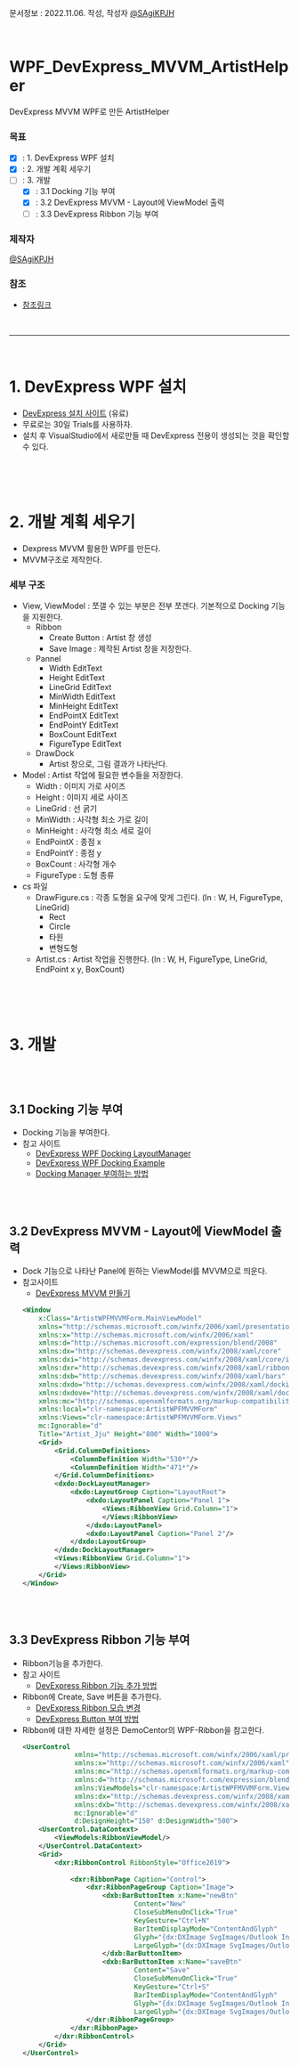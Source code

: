 문서정보 : 2022.11.06. 작성, 작성자 [@SAgiKPJH](https://github.com/SAgiKPJH)

<br>

# WPF_DevExpress_MVVM_ArtistHelper
DevExpress MVVM WPF로 만든 ArtistHelper

### 목표
- [x] : 1. DevExpress WPF 설치
- [x] : 2. 개발 계획 세우기
- [ ] : 3. 개발
  - [x] : 3.1 Docking 기능 부여 
  - [x] : 3.2 DevExpress MVVM - Layout에 ViewModel 출력
  - [ ] : 3.3 DevExpress Ribbon 기능 부여

### 제작자
[@SAgiKPJH](https://github.com/SAgiKPJH)

### 참조

- [참조링크](참조링크)

<br>

---

<br>

# 1. DevExpress WPF 설치

- [DevExpress 설치 사이트](https://www.devexpress.com/Products/Try/) (유료)
- 무료로는 30일 Trials를 사용하자.
- 설치 후 VisualStudio에서 새로만들 때 DevExpress 전용이 생성되는 것을 확인할 수 있다.

<br><br><br>

# 2. 개발 계획 세우기

- Dexpress MVVM 활용한 WPF를 만든다.
- MVVM구조로 제작한다.

### 세부 구조
- View, ViewModel : 쪼갤 수 있는 부분은 전부 쪼갠다. 기본적으로 Docking 기능을 지원한다.
  - Ribbon
    - Create Button : Artist 창 생성
    - Save Image : 제작된 Artist 창을 저장한다.
  - Pannel
    - Width EditText
    - Height EditText
    - LineGrid EditText
    - MinWidth EditText
    - MinHeight EditText
    - EndPointX EditText
    - EndPointY EditText
    - BoxCount EditText
    - FigureType EditText
  - DrawDock
    - Artist 창으로, 그림 결과가 나타난다. 
- Model : Artist 작업에 필요한 변수들을 저장한다.
  - Width : 이미지 가로 사이즈
  - Height : 이미지 세로 사이즈
  - LineGrid : 선 굵기
  - MinWidth : 사각형 최소 가로 길이
  - MinHeight : 사각형 최소 세로 길이
  - EndPointX : 종점 x
  - EndPointY : 종점 y
  - BoxCount : 사각형 개수
  - FigureType : 도형 종류
- cs 파일
  - DrawFigure.cs : 각종 도형을 요구에 맞게 그린다. (In : W, H, FigureType, LineGrid)
    - Rect
    - Circle
    - 타원
    - 변형도형
  - Artist.cs : Artist 작업을 진행한다. (In : W, H, FigureType, LineGrid, EndPoint x y, BoxCount)

<br><br><br>

# 3. 개발

<br><br>

## 3.1 Docking 기능 부여

- Docking 기능을 부여한다.
- 참고 사이트
  - [DevExpress WPF Docking LayoutManager](https://docs.devexpress.com/WPF/115547/controls-and-libraries/layout-management)
  - [DevExpress WPF Docking Example](https://docs.devexpress.com/WPF/18275/mvvm-framework/services/predefined-set/document-services/dockingdocumentuiservice?p=netframework&f=dock)
  - [Docking Manager 부여하는 방법](https://www.youtube.com/watch?v=IcFQ1WR5mFU)

<br><br>

## 3.2 DevExpress MVVM - Layout에 ViewModel 출력

- Dock 기능으로 나타난 Panel에 원하는 ViewModel를 MVVM으로 띄운다.
- 참고사이트
  - [DevExpress MVVM 만들기](https://youtu.be/-LL1UdHFkjc?t=600)
  ```xml
  <Window 
      x:Class="ArtistWPFMVVMForm.MainViewModel"
      xmlns="http://schemas.microsoft.com/winfx/2006/xaml/presentation"
      xmlns:x="http://schemas.microsoft.com/winfx/2006/xaml"
      xmlns:d="http://schemas.microsoft.com/expression/blend/2008"
      xmlns:dx="http://schemas.devexpress.com/winfx/2008/xaml/core"
      xmlns:dxi="http://schemas.devexpress.com/winfx/2008/xaml/core/internal"
      xmlns:dxr="http://schemas.devexpress.com/winfx/2008/xaml/ribbon"
      xmlns:dxb="http://schemas.devexpress.com/winfx/2008/xaml/bars"
      xmlns:dxdo="http://schemas.devexpress.com/winfx/2008/xaml/docking"
      xmlns:dxdove="http://schemas.devexpress.com/winfx/2008/xaml/docking/visualelements"
      xmlns:mc="http://schemas.openxmlformats.org/markup-compatibility/2006"
      xmlns:local="clr-namespace:ArtistWPFMVVMForm"
      xmlns:Views="clr-namespace:ArtistWPFMVVMForm.Views"
      mc:Ignorable="d"
      Title="Artist_Jju" Height="800" Width="1000">
      <Grid>
          <Grid.ColumnDefinitions>
              <ColumnDefinition Width="530*"/>
              <ColumnDefinition Width="471*"/>
          </Grid.ColumnDefinitions>
          <dxdo:DockLayoutManager>
              <dxdo:LayoutGroup Caption="LayoutRoot">
                  <dxdo:LayoutPanel Caption="Panel 1">
                      <Views:RibbonView Grid.Column="1">
                      </Views:RibbonView>
                  </dxdo:LayoutPanel>
                  <dxdo:LayoutPanel Caption="Panel 2"/>
              </dxdo:LayoutGroup>
          </dxdo:DockLayoutManager>
          <Views:RibbonView Grid.Column="1">
          </Views:RibbonView>
      </Grid>
  </Window>
  ```

<br><br>

## 3.3 DevExpress Ribbon 기능 부여

- Ribbon기능을 추가한다.
- 참고 사이트
  - [DevExpress Ribbon 기능 추가 방법](https://www.youtube.com/watch?v=nnBAF26bVhc)
- Ribbon에 Create, Save 버튼을 추가한다.
  - [DevExpress Ribbon 모습 변경](https://youtu.be/nnBAF26bVhc?t=52)
  - [DevExpress Button 부여 방법](https://youtu.be/nnBAF26bVhc?t=80)
- Ribbon에 대한 자세한 설정은 DemoCentor의 WPF-Ribbon을 참고한다.
  ```xml
  <UserControl
               xmlns="http://schemas.microsoft.com/winfx/2006/xaml/presentation"
               xmlns:x="http://schemas.microsoft.com/winfx/2006/xaml"
               xmlns:mc="http://schemas.openxmlformats.org/markup-compatibility/2006"
               xmlns:d="http://schemas.microsoft.com/expression/blend/2008"
               xmlns:ViewModels="clr-namespace:ArtistWPFMVVMForm.ViewModels"
               xmlns:dx="http://schemas.devexpress.com/winfx/2008/xaml/core" xmlns:dxr="http://schemas.devexpress.com/winfx/2008/xaml/ribbon" x:Class="ArtistWPFMVVMForm.Views.RibbonView"
               xmlns:dxb="http://schemas.devexpress.com/winfx/2008/xaml/bars"
               mc:Ignorable="d"
               d:DesignHeight="150" d:DesignWidth="500">
      <UserControl.DataContext>
          <ViewModels:RibbonViewModel/>
      </UserControl.DataContext>
      <Grid>
          <dxr:RibbonControl RibbonStyle="Office2019">
          
              <dxr:RibbonPage Caption="Control">
                  <dxr:RibbonPageGroup Caption="Image">
                      <dxb:BarButtonItem x:Name="newBtn"
                              Content="New"
                              CloseSubMenuOnClick="True"
                              KeyGesture="Ctrl+N"
                              BarItemDisplayMode="ContentAndGlyph"
                              Glyph="{dx:DXImage SvgImages/Outlook Inspired/New.svg}"
                              LargeGlyph="{dx:DXImage SvgImages/Outlook Inspired/New.svg}">
                      </dxb:BarButtonItem>
                      <dxb:BarButtonItem x:Name="saveBtn"
                              Content="Save"
                              CloseSubMenuOnClick="True"
                              KeyGesture="Ctrl+S"
                              BarItemDisplayMode="ContentAndGlyph"
                              Glyph="{dx:DXImage SvgImages/Outlook Inspired/Save.svg}"
                              LargeGlyph="{dx:DXImage SvgImages/Outlook Inspired/Save.svg}" />
                  </dxr:RibbonPageGroup>
              </dxr:RibbonPage>        
          </dxr:RibbonControl>
      </Grid>
  </UserControl>
  ```
